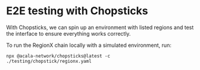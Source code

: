 # E2E testing with Chopsticks

With Chopsticks, we can spin up an environment with listed regions and test the interface to ensure everything works correctly.

To run the RegionX chain locally with a simulated environment, run:

```
npx @acala-network/chopsticks@latest -c ./testing/chopstick/regionx.yaml
```

